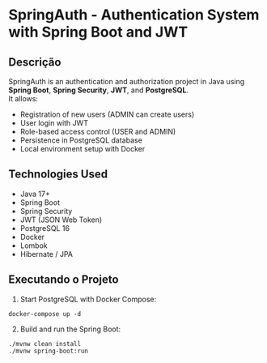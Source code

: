 # SpringAuth - Authentication System with Spring Boot and JWT

## Descrição

SpringAuth is an authentication and authorization project in Java using **Spring Boot**, **Spring Security**, **JWT**, and **PostgreSQL**.  
It allows:

- Registration of new users (ADMIN can create users)
- User login with JWT
- Role-based access control (USER and ADMIN)
- Persistence in PostgreSQL database
- Local environment setup with Docker

## Technologies Used

- Java 17+
- Spring Boot
- Spring Security
- JWT (JSON Web Token)
- PostgreSQL 16
- Docker
- Lombok
- Hibernate / JPA

## Executando o Projeto

1. Start PostgreSQL with Docker Compose:

`docker-compose up -d`

2. Build and run the Spring Boot:

```
./mvnw clean install
./mvnw spring-boot:run
```